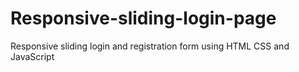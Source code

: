 # Responsive-sliding-login-page
Responsive sliding login and registration form using HTML CSS and JavaScript
